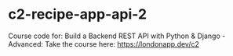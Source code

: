 # c2-recipe-app-api-2
Course code for: Build a Backend REST API with Python &amp; Django -Advanced: Take the course here: https://londonapp.dev/c2

